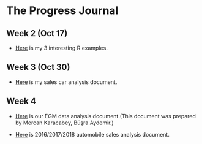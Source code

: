 
# The Progress Journal

## Week 2 (Oct 17)

+ [Here](files/mkaracabey.html) is my 3 interesting R examples.

## Week 3 (Oct 30)
+ [Here](oto_sales_analysis/Oto_Sales_Analysis.html) is my sales car analysis document.

## Week 4 
+ [Here](EGM_Analysis/EgmAnalysis.html) is our EGM data analysis document.(This document was prepared by Mercan Karacabey, Büşra Aydemir.)

+ [Here](AllOddDataAnalysis/oddDataAnalysis.html) is 2016/2017/2018 automobile sales analysis document.
